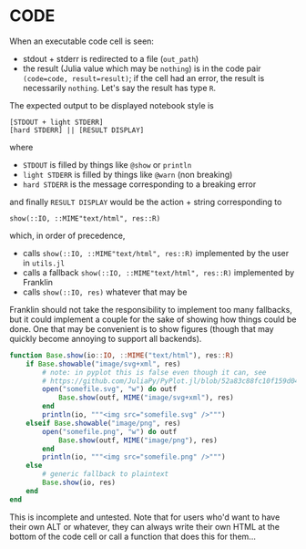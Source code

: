 # CODE

When an executable code cell is seen:

- stdout + stderr is redirected to a file (`out_path`)
- the result (Julia value which may be `nothing`) is in the code pair `(code=code, result=result)`; if the cell had an error, the result is necessarily `nothing`. Let's say the result has type `R`.

The expected output to be displayed notebook style is

```
[STDOUT + light STDERR]
[hard STDERR] || [RESULT DISPLAY]
```

where

* `STDOUT` is filled by things like `@show` or `println`
* `light STDERR` is filled by things like `@warn` (non breaking)
* `hard STDERR` is the message corresponding to a breaking error

and finally `RESULT DISPLAY` would be the action + string corresponding to

```
show(::IO, ::MIME"text/html", res::R)
```

which, in order of precedence,

* calls `show(::IO, ::MIME"text/html", res::R)` implemented by the user in `utils.jl`
* calls a fallback `show(::IO, ::MIME"text/html", res::R)` implemented by Franklin
* calls `show(::IO, res)` whatever that may be

Franklin should not take the responsibility to implement too many fallbacks, but it could implement a couple for the sake of showing how things could be done. One that may be convenient is to show figures (though that may quickly become annoying to support all backends).

```julia
function Base.show(io::IO, ::MIME("text/html"), res::R)
    if Base.showable("image/svg+xml", res)
        # note: in pyplot this is false even though it can, see
        # https://github.com/JuliaPy/PyPlot.jl/blob/52a83c88fc10f159d044db5e14563f524562898b/src/PyPlot.jl#L92-L95
        open("somefile.svg", "w") do outf
            Base.show(outf, MIME("image/svg+xml"), res)
        end
        println(io, """<img src="somefile.svg" />""")
    elseif Base.showable("image/png", res)
        open("somefile.png", "w") do outf
            Base.show(outf, MIME("image/png"), res)
        end
        println(io, """<img src="somefile.png" />""")
    else
        # generic fallback to plaintext
        Base.show(io, res)
    end
end
```

This is incomplete and untested. Note that for users who'd want to have their own ALT or whatever, they can always write their own HTML at the bottom of the code cell or call a function that does this for them...
